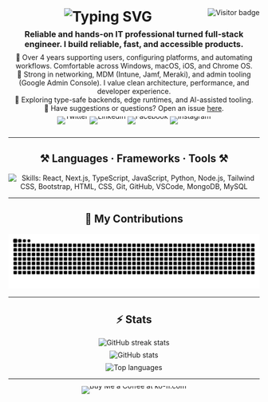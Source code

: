 <!-- Visitor Count -->
<img align="right" src="https://visitor-badge.laobi.icu/badge?page_id=Noson5434.Noson5434&left_color=red&right_color=green&left_text=Page%20Visitors" loading="lazy" decoding="async" referrerpolicy="no-referrer" alt="Visitor badge" />

<!-- Typing SVG -->
<h1 align="center" style="margin:0">
  <a href="https://git.io/typing-svg" style="text-decoration:none">
    <img src="https://readme-typing-svg.herokuapp.com?font=Righteous&size=35&center=true&vCenter=true&width=500&height=70&duration=3500&lines=Hi+There+👋;+I'm+Noson+Rabinovich!;" alt="Typing SVG" width="500" height="70" loading="lazy" decoding="async" referrerpolicy="no-referrer" />
  </a>
</h1>

<!-- About -->
<h3 align="center" style="margin:8px 0">Reliable and hands-on IT professional turned full-stack engineer. I build reliable, fast, and accessible products.</h3>

<div align="center" style="margin:8px 0">
  🔧 Over 4 years supporting users, configuring platforms, and automating workflows. Comfortable across Windows, macOS, iOS, and Chrome OS.
  <br />
  🧩 Strong in networking, MDM (Intune, Jamf, Meraki), and admin tooling (Google Admin Console). I value clean architecture, performance, and developer experience.
  <br />
  🚀 Exploring type-safe backends, edge runtimes, and AI-assisted tooling.
  <br />
  💬 Have suggestions or questions? Open an issue <a href="https://github.com/Noson5434/Noson5434/issues">here</a>.
</div>

<!-- Social Media Links -->
<p align="center" style="margin:0">
  <a href="https://twitter.com/noson5434" target="_blank" rel="noopener noreferrer" aria-label="Twitter: @noson5434" title="Twitter" style="text-decoration:none;display:inline-block;line-height:0;vertical-align:middle">
    <img src="https://img.shields.io/badge/Twitter-1DA1F2?style=for-the-badge&logo=x&logoColor=white" alt="Twitter" height="28" style="display:block" loading="lazy" decoding="async" />
  </a>
  <a href="https://linkedin.com/in/noson-rabinovich" target="_blank" rel="noopener noreferrer" aria-label="LinkedIn: noson-rabinovich" title="LinkedIn" style="text-decoration:none;display:inline-block;line-height:0;vertical-align:middle">
    <img src="https://img.shields.io/badge/LinkedIn-0A66C2?style=for-the-badge&logo=linkedin&logoColor=white" alt="LinkedIn" height="28" style="display:block" loading="lazy" decoding="async" />
  </a>
  <a href="https://fb.com/noson.rabinowitz" target="_blank" rel="noopener noreferrer" aria-label="Facebook: noson.rabinowitz" title="Facebook" style="text-decoration:none;display:inline-block;line-height:0;vertical-align:middle">
    <img src="https://img.shields.io/badge/Facebook-1877F2?style=for-the-badge&logo=facebook&logoColor=white" alt="Facebook" height="28" style="display:block" loading="lazy" decoding="async" />
  </a>
  <a href="https://instagram.com/noson_rabinovich" target="_blank" rel="noopener noreferrer" aria-label="Instagram: @noson_rabinovich" title="Instagram" style="text-decoration:none;display:inline-block;line-height:0;vertical-align:middle">
    <img src="https://img.shields.io/badge/Instagram-E4405F?style=for-the-badge&logo=instagram&logoColor=white" alt="Instagram" height="28" style="display:block" loading="lazy" decoding="async" />
  </a>
</p>

<hr />

<!-- Skills / Tools -->
<h2 align="center">⚒️ Languages · Frameworks · Tools ⚒️</h2>
<div align="center" style="margin:8px 0">
  <img src="https://skillicons.dev/icons?i=react,nextjs,typescript,javascript,python,nodejs,tailwind,bootstrap,html,css,git,github,vscode,mongodb,mysql" alt="Skills: React, Next.js, TypeScript, JavaScript, Python, Node.js, Tailwind CSS, Bootstrap, HTML, CSS, Git, GitHub, VSCode, MongoDB, MySQL" loading="lazy" decoding="async" referrerpolicy="no-referrer" />
</div>

<hr />

<!-- Contributions Snake -->
<h2 align="center">🐍 My Contributions</h2>
<div align="center" style="margin:8px 0">
  <picture>
    <source media="(prefers-color-scheme: dark)" srcset="https://raw.githubusercontent.com/Noson5434/Noson5434/output/github-contribution-grid-snake-dark.svg" />
    <img alt="Snake animation of contributions" src="https://raw.githubusercontent.com/Noson5434/Noson5434/output/github-contribution-grid-snake.svg" loading="lazy" decoding="async" />
  </picture>
</div>

<hr />

<!-- Stats -->
<h2 align="center">⚡ Stats</h2>
<div align="center" style="margin:0">
  <div style="margin:8px 0">
    <picture>
      <source media="(prefers-color-scheme: dark)" srcset="https://streak-stats.demolab.com?user=Noson5434&theme=dark&hide_border=true&card_width=840" />
      <img width="840" height="195" src="https://streak-stats.demolab.com?user=Noson5434&hide_border=true&card_width=840" alt="GitHub streak stats" loading="lazy" decoding="async" />
    </picture>
  </div>
  <div style="margin:8px 0">
    <picture>
      <source media="(prefers-color-scheme: dark)" srcset="https://github-readme-stats.vercel.app/api?username=Noson5434&count_private=true&show_icons=true&theme=react&hide_border=true&card_width=840" />
      <img width="840" height="195" src="https://github-readme-stats.vercel.app/api?username=Noson5434&count_private=true&show_icons=true&hide_border=true&card_width=840" alt="GitHub stats" loading="lazy" decoding="async" />
    </picture>
  </div>
  <div style="margin:8px 0">
    <picture>
      <source media="(prefers-color-scheme: dark)" srcset="https://github-readme-stats.vercel.app/api/top-langs/?username=Noson5434&layout=compact&theme=react&hide_border=true&card_width=840" />
      <img width="840" height="195" src="https://github-readme-stats.vercel.app/api/top-langs/?username=Noson5434&layout=compact&hide_border=true&card_width=840" alt="Top languages" loading="lazy" decoding="async" />
    </picture>
  </div>
</div>

<hr />

<!-- Ko-fi -->
<div align="center" style="margin:8px 0">
  <a href="https://ko-fi.com/noson5434" target="_blank" rel="noopener noreferrer" title="Buy me a coffee" style="text-decoration:none;display:inline-block;line-height:0;vertical-align:middle">
    <img height="64" style="border:0;height:64px;display:block" src="https://storage.ko-fi.com/cdn/kofi1.png?v=3" alt="Buy Me a Coffee at ko-fi.com" loading="lazy" decoding="async" />
  </a>
</div>
